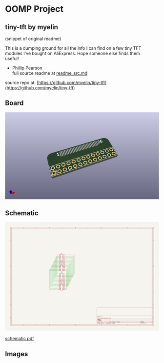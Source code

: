 # OOMP Project  
## tiny-tft  by myelin  
  
(snippet of original readme)  
  
This is a dumping ground for all the info I can find on a few tiny TFT  
modules I've bought on AliExpress.  Hope someone else finds them  
useful!  
  
- Phillip Pearson  
  full source readme at [readme_src.md](readme_src.md)  
  
source repo at: [https://github.com/myelin/tiny-tft](https://github.com/myelin/tiny-tft)  
## Board  
  
[![working_3d.png](working_3d_600.png)](working_3d.png)  
## Schematic  
  
[![working_schematic.png](working_schematic_600.png)](working_schematic.png)  
  
[schematic pdf](working_schematic.pdf)  
## Images  
